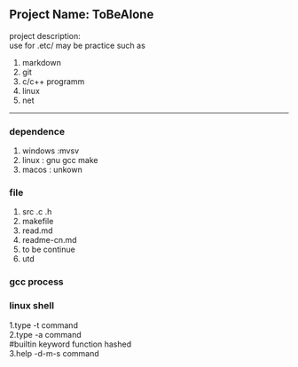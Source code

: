## Project Name: ToBeAlone

project description:   
use for .etc/
may be practice such as  
1. markdown
2. git 
3. c/c++ programm
4. linux
5. net  

----
### dependence
1. windows :mvsv
2. linux : gnu gcc make
3. macos : unkown

### file
1. src  .c .h
2. makefile
3. read.md
4. readme-cn.md
5. to be continue
6. utd
### gcc process
<!-- 
![gccprocess]("https://github.com/lcz215/test/blob/main/ccomplier.jpg"
)
<img height="50%" 
src="https://github.com/lcz215/test/blob/main/ccomplier.jpg">
-->

### linux shell  
1.type -t command  
2.type -a command  
#builtin keyword function hashed  
3.help -d-m-s command  

